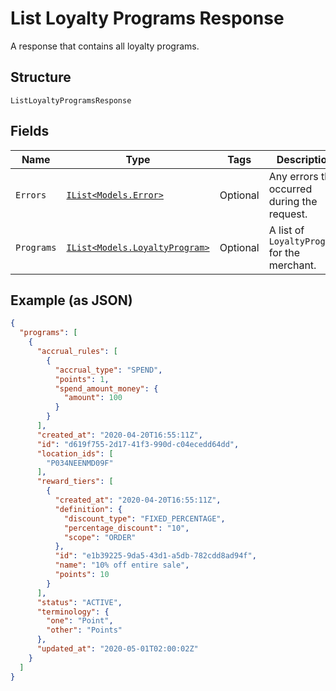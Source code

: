 
# List Loyalty Programs Response

A response that contains all loyalty programs.

## Structure

`ListLoyaltyProgramsResponse`

## Fields

| Name | Type | Tags | Description |
|  --- | --- | --- | --- |
| `Errors` | [`IList<Models.Error>`](/doc/models/error.md) | Optional | Any errors that occurred during the request. |
| `Programs` | [`IList<Models.LoyaltyProgram>`](/doc/models/loyalty-program.md) | Optional | A list of `LoyaltyProgram` for the merchant. |

## Example (as JSON)

```json
{
  "programs": [
    {
      "accrual_rules": [
        {
          "accrual_type": "SPEND",
          "points": 1,
          "spend_amount_money": {
            "amount": 100
          }
        }
      ],
      "created_at": "2020-04-20T16:55:11Z",
      "id": "d619f755-2d17-41f3-990d-c04ecedd64dd",
      "location_ids": [
        "P034NEENMD09F"
      ],
      "reward_tiers": [
        {
          "created_at": "2020-04-20T16:55:11Z",
          "definition": {
            "discount_type": "FIXED_PERCENTAGE",
            "percentage_discount": "10",
            "scope": "ORDER"
          },
          "id": "e1b39225-9da5-43d1-a5db-782cdd8ad94f",
          "name": "10% off entire sale",
          "points": 10
        }
      ],
      "status": "ACTIVE",
      "terminology": {
        "one": "Point",
        "other": "Points"
      },
      "updated_at": "2020-05-01T02:00:02Z"
    }
  ]
}
```

